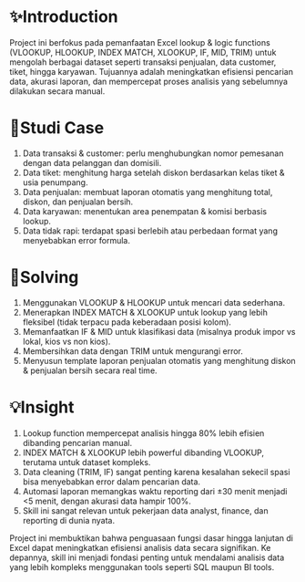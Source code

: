 # ✨Introduction
Project ini berfokus pada pemanfaatan Excel lookup & logic functions (VLOOKUP, HLOOKUP, INDEX MATCH, XLOOKUP, IF, MID, TRIM) untuk mengolah berbagai dataset seperti 
transaksi penjualan, data customer, tiket, hingga karyawan. Tujuannya adalah meningkatkan efisiensi pencarian data, akurasi laporan, dan mempercepat 
proses analisis yang sebelumnya dilakukan secara manual.

# 📝Studi Case
1. Data transaksi & customer: perlu menghubungkan nomor pemesanan dengan data pelanggan dan domisili.
2. Data tiket: menghitung harga setelah diskon berdasarkan kelas tiket & usia penumpang.
3. Data penjualan: membuat laporan otomatis yang menghitung total, diskon, dan penjualan bersih.
4. Data karyawan: menentukan area penempatan & komisi berbasis lookup.
5. Data tidak rapi: terdapat spasi berlebih atau perbedaan format yang menyebabkan error formula.

# 🔧Solving 
1. Menggunakan VLOOKUP & HLOOKUP untuk mencari data sederhana.
2. Menerapkan INDEX MATCH & XLOOKUP untuk lookup yang lebih fleksibel (tidak terpacu pada keberadaan posisi kolom).
3. Memanfaatkan IF & MID untuk klasifikasi data (misalnya produk impor vs lokal, kios vs non kios).
4. Membersihkan data dengan TRIM untuk mengurangi error.
5. Menyusun template laporan penjualan otomatis yang menghitung diskon & penjualan bersih secara real time.

# 💡Insight 
1. Lookup function mempercepat analisis hingga 80% lebih efisien dibanding pencarian manual.
2. INDEX MATCH & XLOOKUP lebih powerful dibanding VLOOKUP, terutama untuk dataset kompleks.
3. Data cleaning (TRIM, IF) sangat penting karena kesalahan sekecil spasi bisa menyebabkan error dalam pencarian data.
4. Automasi laporan memangkas waktu reporting dari ±30 menit menjadi <5 menit, dengan akurasi data hampir 100%.
5. Skill ini sangat relevan untuk pekerjaan data analyst, finance, dan reporting di dunia nyata.

Project ini membuktikan bahwa penguasaan fungsi dasar hingga lanjutan di Excel dapat meningkatkan efisiensi analisis data secara signifikan. 
Ke depannya, skill ini menjadi fondasi penting untuk mendalami analisis data yang lebih kompleks menggunakan tools seperti SQL maupun BI tools.
   
